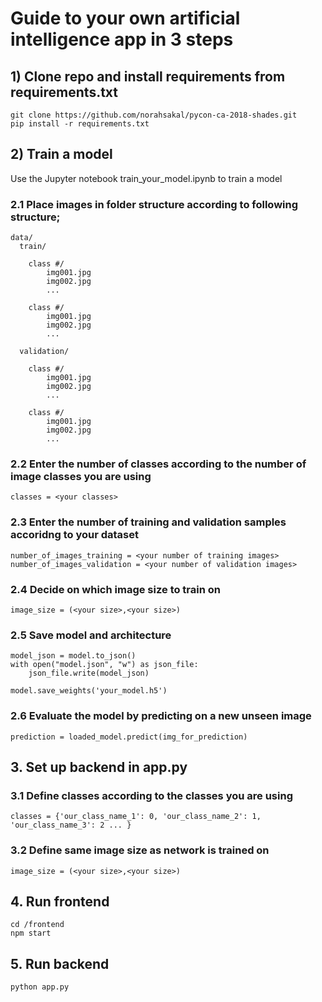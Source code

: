 # Guide to your own artificial intelligence app in 3 steps
## 1) Clone repo and install requirements from requirements.txt
`git clone https://github.com/norahsakal/pycon-ca-2018-shades.git`  
`pip install -r requirements.txt`

## 2) Train a model

Use the Jupyter notebook train_your_model.ipynb to train a model

### 2.1 Place images in folder structure according to following structure;
```
data/ 
  train/
    
    class #/ 
        img001.jpg
        img002.jpg
        ...
    
    class #/ 
        img001.jpg
        img002.jpg
        ...

  validation/
    
    class #/ 
        img001.jpg
        img002.jpg
        ...
    
    class #/
        img001.jpg
        img002.jpg
        ...
```  
### 2.2 Enter the number of classes according to the number of image classes you are using
```
classes = <your classes>
```   

### 2.3 Enter the number of training and validation samples accoridng to your dataset
```
number_of_images_training = <your number of training images>
number_of_images_validation = <your number of validation images>
```  

### 2.4 Decide on which image size to train on
```
image_size = (<your size>,<your size>)
```  

### 2.5 Save model and architecture
```
model_json = model.to_json()
with open("model.json", "w") as json_file:
    json_file.write(model_json)
```
```
model.save_weights('your_model.h5')
```  

### 2.6 Evaluate the model by predicting on a new unseen image
```
prediction = loaded_model.predict(img_for_prediction)
```  

## 3. Set up backend in app.py

### 3.1 Define classes according to the classes you are using
```
classes = {'our_class_name_1': 0, 'our_class_name_2': 1, 'our_class_name_3': 2 ... }
```  

### 3.2 Define same image size as network is trained on
```
image_size = (<your size>,<your size>)
```  
## 4. Run frontend
`cd /frontend`  
`npm start`  
## 5. Run backend
`python app.py`
